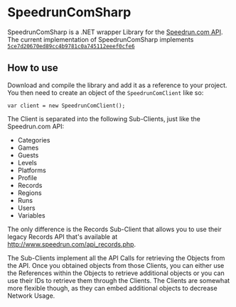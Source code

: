 # SpeedrunComSharp

SpeedrunComSharp is a .NET wrapper Library for the [Speedrun.com
API](https://github.com/speedruncom/api). The current implementation of
SpeedrunComSharp implements [`5ce7d20670ed89cc4b9781c0a745112eeef0cfe6`](https://github.com/speedruncom/api/tree/5ce7d20670ed89cc4b9781c0a745112eeef0cfe6)

## How to use

Download and compile the library and add it as a reference to your project. You then need to create an object of the `SpeedrunComClient` like so:

```
var client = new SpeedrunComClient();
```

The Client is separated into the following Sub-Clients, just like the Speedrun.com API:
* Categories
* Games
* Guests
* Levels
* Platforms
* Profile
* Records
* Regions
* Runs
* Users
* Variables

The only difference is the Records Sub-Client that allows you to use their legacy Records API that's available at http://www.speedrun.com/api_records.php.

The Sub-Clients implement all the API Calls for retrieving the Objects from the API. Once you obtained objects from those Clients, you can either use the References within the Objects to retrieve additional objects or you can use their IDs to retrieve them through the Clients. The Clients are somewhat more flexible though, as they can embed additional objects to decrease Network Usage.
